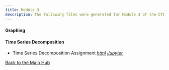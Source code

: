 ```yaml
---
title: Module 3
description: The following files were generated for Module 3 of the CTBA course
---
```

#### Graphing 


#### Time Series Decomposition
- Time Series Decomposition Assignment _[html](TimeSeries.html)_ _[Jupyter](TimeSeries.ipynb)_



[Back to the Main Hub](https://jksmith01.github.io/)
